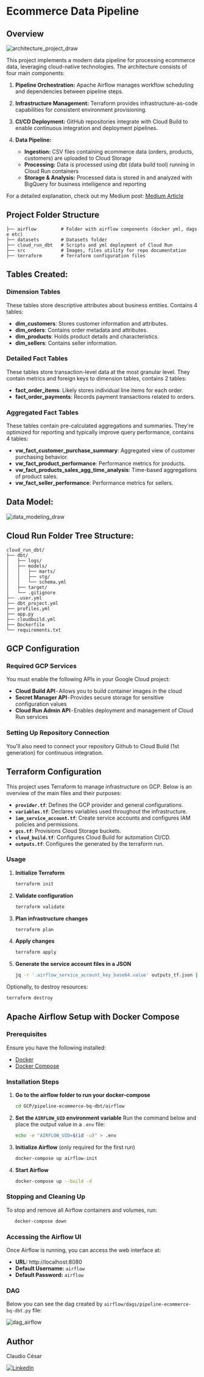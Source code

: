 
# Ecommerce Data Pipeline

## Overview
![architecture_project_draw](./src/pipeline_architecture.png)

This project implements a modern data pipeline for processing ecommerce data, leveraging cloud-native technologies. The architecture consists of four main components:

1. **Pipeline Orchestration:** Apache Airflow manages workflow scheduling and dependencies between pipeline steps.

2. **Infrastructure Management:** Terraform provides infrastructure-as-code capabilities for consistent environment provisioning.

3. **CI/CD Deployment:** GitHub repositories integrate with Cloud Build to enable continuous integration and deployment pipelines.

4. **Data Pipeline:**
   - **Ingestion:** CSV files containing ecommerce data (orders, products, customers) are uploaded to Cloud Storage
   - **Processing:** Data is processed using dbt (data build tool) running in Cloud Run containers
   - **Storage & Analysis:** Processed data is stored in and analyzed with BigQuery for business intelligence and reporting


For a detailed explanation, check out my Medium post: [Medium Article](https://medium.com/@claudiofilho22/end-to-end-data-engineering-project-using-aws-apache-iceberg-snowflake-90b76e7a1082)


## Project Folder Structure
```
├── airflow         # Folder with airflow components (docker yml, dags e etc)
├── datasets        # Datasets folder
├── cloud_run_dbt   # Scripts and yml deployment of Cloud Run
├── src             # Images, files utility for repo documentation
├── terraform       # Terraform configuration files
```

## **Tables Created:**
### Dimension Tables
These tables store descriptive attributes about business entities. Contains 4 tables:
- **dim_customers**: Stores customer information and attributes.
- **dim_orders**: Contains order metadata and attributes.
- **dim_products**: Holds product details and characteristics.
- **dim_sellers**: Contains seller information.

### Detailed Fact Tables
These tables store transaction-level data at the most granular level. They contain metrics and foreign keys to dimension tables, contains 2 tables:

- **fact_order_items**: Likely stores individual line items for each order.
- **fact_order_payments**: Records payment transactions related to orders.

### Aggregated Fact Tables
These tables contain pre-calculated aggregations and summaries. They're optimized for reporting and typically improve query performance, contains 4 tables:

- **vw_fact_customer_purchase_summary**: Aggregated view of customer purchasing behavior.
- **vw_fact_product_performance**: Performance metrics for products.
- **vw_fact_products_sales_agg_time_analysis**: Time-based aggregations of product sales.
- **vw_fact_seller_performance**: Performance metrics for sellers.

## **Data Model:**
![data_modeling_draw](./src/data_modeling.png)


## **Cloud Run Folder Tree Structure:**
```plaintext
cloud_run_dbt/
├── dbt/
│   ├── logs/
│   ├── models/
│   │   ├── marts/
│   │   ├── stg/
│   │   └── schema.yml
│   ├── target/
│   └── .gitignore
├── .user.yml
├── dbt_project.yml
├── profiles.yml
├── app.py
├── cloudbuild.yml
├── Dockerfile
└── requirements.txt
```

## GCP Configuration
### Required GCP Services
You must enable the following APIs in your Google Cloud project:
- **Cloud Build API** - Allows you to build container images in the cloud
- **Secret Manager API** - Provides secure storage for sensitive configuration values
- **Cloud Run Admin API** - Enables deployment and management of Cloud Run services

### Setting Up Repository Connection
You'll also need to connect your repository Github to Cloud Build (1st generation) for continuous integration.


## Terraform Configuration

This project uses Terraform to manage infrastructure on GCP. Below is an overview of the main files and their purposes:

- **`provider.tf`**: Defines the GCP provider and general configurations.  
- **`variables.tf`**: Declares variables used throughout the infrastructure.  
- **`iam_service_account.tf`**: Create service accounts and configures IAM policies and permissions.  
- **`gcs.tf`**: Provisions Cloud Storage buckets.  
- **`cloud_build.tf`**: Configures Cloud Build for automation CI/CD.  
- **`outputs.tf`**: Configures the generated by the terraform run.  


### Usage

1. **Initialize Terraform**  
   ```sh
   terraform init
   ```
2. **Validate configuration**  
   ```sh
   terraform validate
   ```
3. **Plan infrastructure changes**  
   ```sh
   terraform plan
   ```
4. **Apply changes**  
   ```sh
   terraform apply
   ```
5. **Generate the service account files in a JSON**  
   ```sh
   jq -r '.airflow_service_account_key_base64.value' outputs_tf.json | base64 --decode > ../airflow/keys/airflow_service_account.json
   ```

Optionally, to destroy resources:  
```sh
terraform destroy
```


## Apache Airflow Setup with Docker Compose

### Prerequisites
Ensure you have the following installed:
- [Docker](https://docs.docker.com/get-docker/)
- [Docker Compose](https://docs.docker.com/compose/install/)

### Installation Steps

1. **Go to the airflow folder to run your docker-compose**
   ```sh
   cd GCP/pipeline-ecommerce-bq-dbt/airflow
   ```

2. **Set the `AIRFLOW_UID` environment variable**
   Run the command below and place the output value in a `.env` file:
   ```sh
   echo -e "AIRFLOW_UID=$(id -u)" > .env
   ```

3. **Initialize Airflow** (only required for the first run)
   ```sh
   docker-compose up airflow-init
   ```

4. **Start Airflow**
   ```sh
   docker-compose up --build -d
   ```

### Stopping and Cleaning Up

To stop and remove all Airflow containers and volumes, run:
```sh
   docker-compose down
```

### Accessing the Airflow UI
Once Airflow is running, you can access the web interface at:
- **URL:** http://localhost:8080
- **Default Username:** `airflow`
- **Default Password:** `airflow`

### DAG
Below you can see the dag created by `airflow/dags/pipeline-ecommerce-bq-dbt.py` file:


![dag_airflow](./src/dag_airflow.png)


## Author
Claudio César

[![LinkedIn](https://img.shields.io/badge/LinkedIn-Profile-blue?logo=linkedin)](https://www.linkedin.com/in/claudio-c%C3%A9sar-506961164/)


